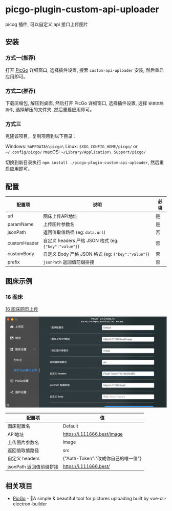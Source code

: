 # picgo-plugin-custom-api-uploader

picog 插件, 可以自定义 api 接口上传图片

## 安装

### 方式一(推荐)

打开 [PicGo](https://github.com/Molunerfinn/PicGo) 详细窗口, 选择插件设置, 搜索 `custom-api-uploader` 安装, 然后重启应用即可。

### 方式二(推荐)

下载压缩包, 解压到桌面, 然后打开 PicGo 详细窗口, 选择插件设置, 选择 `安装本地插件`, 选择解压的文件夹, 然后重启应用即可。

### 方式三

克隆该项目，复制项目到以下目录：

Windows: `%APPDATA%\picgo\`
Linux: `$XDG_CONFIG_HOME/picgo/` or `~/.config/picgo/`
macOS: `~/Library/Application\ Support/picgo/`

切换到新目录执行 `npm install ./picgo-plugin-custom-api-uploader`, 然后重启应用即可。

## 配置

| 配置项 | 说明 | 必填 |
| --- | --- | --- |
| url | 图床上传API地址 | 是 |
| paramName | 上传图片参数名 | 是 |
| jsonPath | 返回值取值路径 (eg: `data.url`) | 否 |
| customHeader | 自定义 headers 严格 JSON 格式 (eg: `{"key":"value"}`) | 否 |
| customBody | 自定义 Body 严格 JSON 格式 (eg: `{"key":"value"}`) | 否 |
| prefix | `jsonPath` 返回值前缀拼接 | 否 |

## 图床示例

### 16 图床

[16 图床网页上传](https://16.pics)

![](./image.png)

| 配置项 | 值 |
| --- | --- |
| 图床配置名 | Default |
| API地址 | https://i.111666.best/image |
| 上传图片参数名 | image |
| 返回值取值路径 | src |
| 自定义 headers | {"Auth-Token":"改成你自己的唯一值"} |
| jsonPath 返回值前缀拼接 | https://i.111666.best/ |

## 相关项目

- [PicGo](https://github.com/Molunerfinn/PicGo) - 🚀A simple & beautiful tool for pictures uploading built by vue-cli-electron-builder